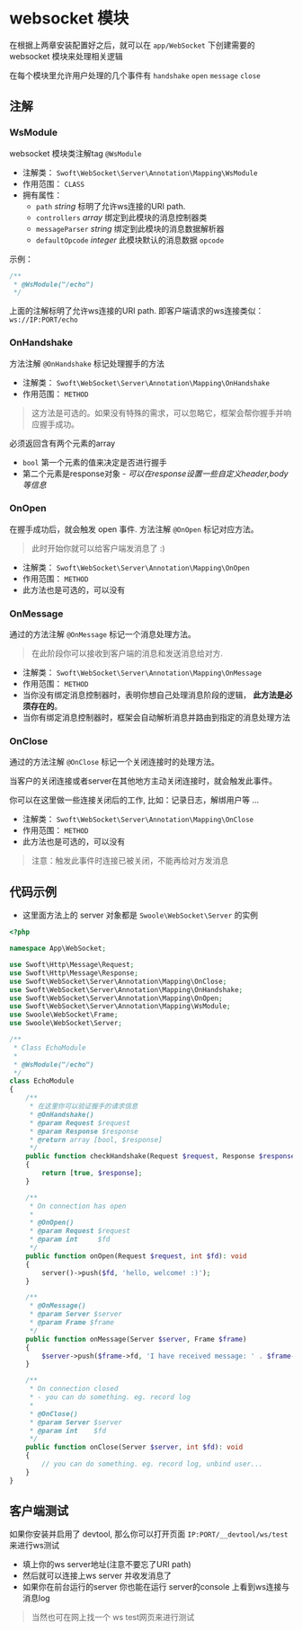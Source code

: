 # websocket 模块

在根据上两章安装配置好之后，就可以在 `app/WebSocket` 下创建需要的 websocket 模块来处理相关逻辑

在每个模块里允许用户处理的几个事件有 `handshake` `open` `message` `close`

## 注解

### WsModule

websocket 模块类注解tag `@WsModule`

- 注解类： `Swoft\WebSocket\Server\Annotation\Mapping\WsModule`
- 作用范围： `CLASS`
- 拥有属性：
    + `path` _string_ 标明了允许ws连接的URI path. 
    + `controllers` _array_ 绑定到此模块的消息控制器类
    + `messageParser` _string_ 绑定到此模块的消息数据解析器
    + `defaultOpcode` _integer_ 此模块默认的消息数据 `opcode`

示例：

```php
/**
 * @WsModule("/echo")
 */
```

上面的注解标明了允许ws连接的URI path. 即客户端请求的ws连接类似： `ws://IP:PORT/echo`

### OnHandshake

方法注解 `@OnHandshake` 标记处理握手的方法

- 注解类： `Swoft\WebSocket\Server\Annotation\Mapping\OnHandshake`
- 作用范围： `METHOD`

> 这方法是可选的。如果没有特殊的需求，可以忽略它，框架会帮你握手并响应握手成功。

必须返回含有两个元素的array

- `bool` 第一个元素的值来决定是否进行握手
- 第二个元素是response对象 - _可以在response设置一些自定义header,body等信息_

### OnOpen

在握手成功后，就会触发 open 事件. 方法注解 `@OnOpen` 标记对应方法。

> 此时开始你就可以给客户端发消息了 :)

- 注解类： `Swoft\WebSocket\Server\Annotation\Mapping\OnOpen`
- 作用范围： `METHOD`
- 此方法也是可选的，可以没有

### OnMessage

通过的方法注解 `@OnMessage` 标记一个消息处理方法。

> 在此阶段你可以接收到客户端的消息和发送消息给对方.

- 注解类： `Swoft\WebSocket\Server\Annotation\Mapping\OnMessage`
- 作用范围： `METHOD`
- 当你没有绑定消息控制器时，表明你想自己处理消息阶段的逻辑， **此方法是必须存在的**。
- 当你有绑定消息控制器时，框架会自动解析消息并路由到指定的消息处理方法

### OnClose

通过的方法注解 `@OnClose` 标记一个关闭连接时的处理方法。

当客户的关闭连接或者server在其他地方主动关闭连接时，就会触发此事件。

你可以在这里做一些连接关闭后的工作, 比如：记录日志，解绑用户等 ...

- 注解类： `Swoft\WebSocket\Server\Annotation\Mapping\OnClose`
- 作用范围： `METHOD`
- 此方法也是可选的，可以没有

> 注意：触发此事件时连接已被关闭，不能再给对方发消息

## 代码示例

- 这里面方法上的 server 对象都是 `Swoole\WebSocket\Server` 的实例

```php
<?php

namespace App\WebSocket;

use Swoft\Http\Message\Request;
use Swoft\Http\Message\Response;
use Swoft\WebSocket\Server\Annotation\Mapping\OnClose;
use Swoft\WebSocket\Server\Annotation\Mapping\OnHandshake;
use Swoft\WebSocket\Server\Annotation\Mapping\OnOpen;
use Swoft\WebSocket\Server\Annotation\Mapping\WsModule;
use Swoole\WebSocket\Frame;
use Swoole\WebSocket\Server;

/**
 * Class EchoModule
 *
 * @WsModule("/echo")
 */
class EchoModule
{
    /**
     * 在这里你可以验证握手的请求信息
     * @OnHandshake()
     * @param Request $request
     * @param Response $response
     * @return array [bool, $response]
     */
    public function checkHandshake(Request $request, Response $response): array
    {
        return [true, $response];
    }

    /**
     * On connection has open
     *
     * @OnOpen()
     * @param Request $request
     * @param int     $fd
     */
    public function onOpen(Request $request, int $fd): void
    {
        server()->push($fd, 'hello, welcome! :)');
    }

    /**
     * @OnMessage()
     * @param Server $server
     * @param Frame $frame
     */
    public function onMessage(Server $server, Frame $frame)
    {
        $server->push($frame->fd, 'I have received message: ' . $frame->data);
    }

    /**
     * On connection closed
     * - you can do something. eg. record log
     *
     * @OnClose()
     * @param Server $server
     * @param int    $fd
     */
    public function onClose(Server $server, int $fd): void
    {
        // you can do something. eg. record log, unbind user...
    }
}
```

## 客户端测试

如果你安装并启用了 devtool, 那么你可以打开页面 `IP:PORT/__devtool/ws/test` 来进行ws测试

- 填上你的ws server地址(注意不要忘了URI path)
- 然后就可以连接上ws server 并收发消息了
- 如果你在前台运行的server 你也能在运行 server的console 上看到ws连接与消息log

> 当然也可在网上找一个 ws test网页来进行测试

